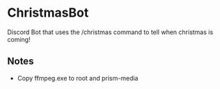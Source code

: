 # ChristmasBot
Discord Bot that uses the /christmas command to tell when christmas is coming!

## Notes
- Copy ffmpeg.exe to root and prism-media
